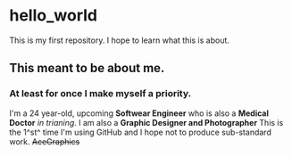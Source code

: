 # hello_world
This is my first repository. I hope to learn what this is about.

## This meant to be about me.
### At least for once I make myself a priority.

I'm a 24 year-old, upcoming **Softwear Engineer** who is also a **Medical Doctor** *in trianing*. I am also a **Graphic Designer and Photographer**
This is the 1^st^ time I'm using GitHub and I hope not to produce sub-standard work.
~~AceGraphics~~
